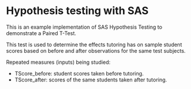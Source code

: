# Hypothesis testing with SAS
This is an example implementation of SAS Hypothesis Testing to demonstrate a Paired T-Test.

This test is used to determine the effects tutoring has on sample student scores based on before and after observations for the same test subjects.

Repeated measures (inputs) being studied:
- TScore_before: student scores taken before tutoring.
- TScore_after: scores of the same students taken after tutoring.
